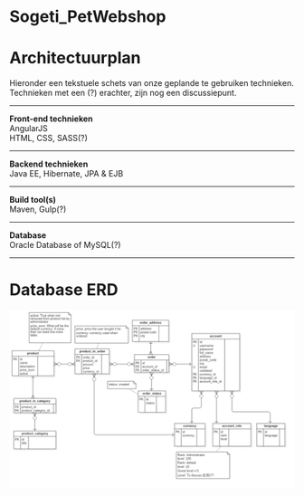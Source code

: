 # Sogeti_PetWebshop

# Architectuurplan
Hieronder een tekstuele schets van onze geplande te gebruiken technieken.
Technieken met een (?) erachter, zijn nog een discussiepunt.

_________________________________

**Front-end technieken**  
AngularJS  
HTML, CSS, SASS(?)  
_________________________________

**Backend technieken**   
Java EE, Hibernate, JPA & EJB  
_________________________________
  
**Build tool(s)**   
Maven, Gulp(?) 
_________________________________

**Database**  
Oracle Database of MySQL(?) 

_________________________________

# Database ERD
![alt tag](https://github.com/JeroenEgelmeers/Sogeti_PetWebshop/blob/master/ERD_SogetiWebshop.png)
